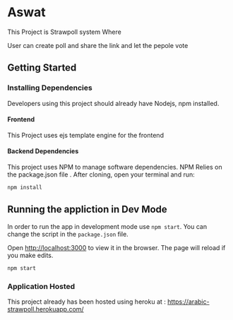 # Aswat
This Project is  Strawpoll system Where 

User can create poll and share the link and let the pepole vote

## Getting Started

### Installing Dependencies

Developers using this project should already have Nodejs, npm installed.

#### Frontend 

This Project uses ejs template  engine for the frontend 


#### Backend Dependencies

This project uses NPM to manage software dependencies. NPM Relies on the package.json file . After cloning, open your terminal and run:

```bash
npm install
```

## Running the appliction in Dev Mode

 In order to run the app in development mode use ```npm start```. You can change the script in the ```package.json``` file. 

 Open [http://localhost:3000](http://localhost:3000) to view it in the browser. The page will reload if you make edits.<br>

```bash
npm start
```

### Application Hosted

This project already has been hosted using heroku at : https://arabic-strawpoll.herokuapp.com/


